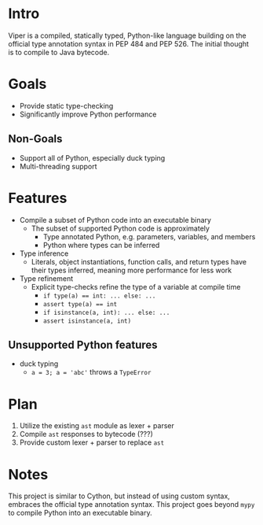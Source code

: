 # Intro
Viper is a compiled, statically typed, Python-like language building on the official type annotation syntax in PEP 484 and PEP 526. The initial thought is to compile to Java bytecode.

# Goals
* Provide static type-checking
* Significantly improve Python performance

## Non-Goals
* Support all of Python, especially duck typing
* Multi-threading support

# Features
* Compile a subset of Python code into an executable binary
    * The subset of supported Python code is approximately
        * Type annotated Python, e.g. parameters, variables, and members
        * Python where types can be inferred
* Type inference
    * Literals, object instantiations, function calls, and return types have their types inferred, meaning more performance for less work
* Type refinement
    * Explicit type-checks refine the type of a variable at compile time
        * `if type(a) == int: ... else: ...`
        * `assert type(a) == int`
        * `if isinstance(a, int): ... else: ...`
        * `assert isinstance(a, int)`

## Unsupported Python features
* duck typing
    * `a = 3; a = 'abc'` throws a `TypeError`

# Plan
1. Utilize the existing `ast` module as lexer + parser
1. Compile `ast` responses to bytecode (???)
1. Provide custom lexer + parser to replace `ast`

# Notes
This project is similar to Cython, but instead of using custom syntax, embraces the official type annotation syntax.
This project goes beyond `mypy` to compile Python into an executable binary.
